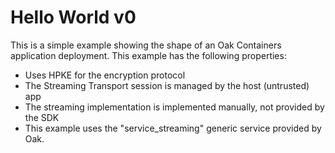 # Hello World v0

This is a simple example showing the shape of an Oak Containers application
deployment. This example has the following properties:

- Uses HPKE for the encryption protocol
- The Streaming Transport session is managed by the host (untrusted) app
- The streaming implementation is implemented manually, not provided by the SDK
- This example uses the "service_streaming" generic service provided by Oak.
